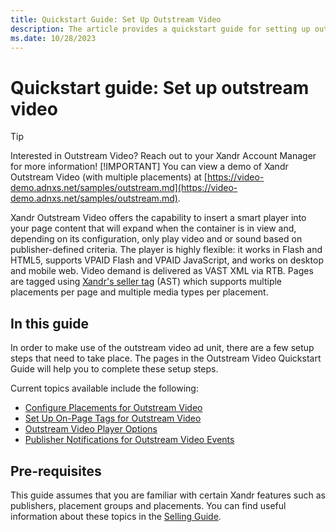 ```yaml
---
title: Quickstart Guide: Set Up Outstream Video
description: The article provides a quickstart guide for setting up outstream video.
ms.date: 10/28/2023
---
```


# Quickstart guide: Set up outstream video

> [!TIP]
> Interested in Outstream Video? 
> Reach out to your Xandr Account Manager for more information!
> [!IMPORTANT]
> You can view a demo of Xandr Outstream Video (with multiple placements) at [https://video-demo.adnxs.net/samples/outstream.md](https://video-demo.adnxs.net/samples/outstream.md).

Xandr Outstream Video offers the capability to insert a smart player into your page content that will expand when the container is in view and, depending on its configuration, only play video and or sound based on publisher-defined criteria. The player is highly flexible: it works in Flash and HTML5, supports VPAID Flash and
VPAID JavaScript, and works on desktop and mobile web. Video demand is delivered as VAST XML via RTB. Pages are tagged using [Xandr's seller tag](../seller-tag/seller-tag.md) (AST) which supports multiple placements per page and multiple media types per placement.

## In this guide

In order to make use of the outstream video ad unit, there are a few setup steps that need to take place. The pages in the Outstream Video Quickstart Guide will help you to complete these setup steps.

Current topics available include the following:

- [Configure Placements for Outstream Video](configure-placements-for-outstream-video.md)
- [Set Up On-Page Tags for Outstream Video](../seller-tag/set-up-on-page-tags-for-outstream-video.md)
- [Outstream Video Player Options](outstream-video-player-options.md)
- [Publisher Notifications for Outstream Video Events](publisher-notifications-for-outstream-video-events.md)

## Pre-requisites

This guide assumes that you are familiar with certain Xandr features such as publishers, placement groups and placements. You can find useful information about these
topics in the [Selling Guide](selling-guide.md).